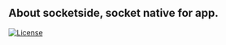 ## About socketside, socket native for app.

[![License](https://img.shields.io/badge/license-Apache%202-4EB1BA.svg)](https://www.apache.org/licenses/LICENSE-2.0.html)

